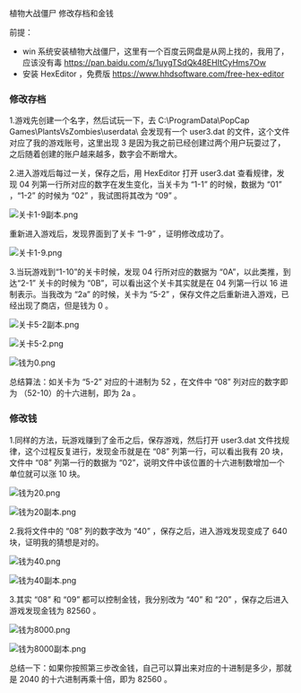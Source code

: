植物大战僵尸 修改存档和金钱

前提：

* win 系统安装植物大战僵尸，这里有一个百度云网盘是从网上找的，我用了，应该没有毒 https://pan.baidu.com/s/1uygTSdQk48EHItCyHms7Ow
* 安装 HexEditor ，免费版 https://www.hhdsoftware.com/free-hex-editor

### 修改存档

1.游戏先创建一个名字，然后试玩一下，去 C:\ProgramData\PopCap Games\PlantsVsZombies\userdata\ 会发现有一个 user3.dat 的文件，这个文件对应了我的游戏账号，这里出现 3 是因为我之前已经创建过两个用户玩耍过了，之后随着创建的账户越来越多，数字会不断增大。

2.进入游戏后每过一关，保存之后，用 HexEditor 打开 user3.dat 查看规律，发现 04 列第一行所对应的数字在发生变化，当关卡为 “1-1” 的时候，数据为 “01” ，“1-2” 的时候为 “02” ，我试图将其改为 “09” 。


![关卡1-9副本.png](https://p9-juejin.byteimg.com/tos-cn-i-k3u1fbpfcp/9d29647d04e249e1b22fdff7a0060338~tplv-k3u1fbpfcp-watermark.image)

重新进入游戏后，发现界面到了关卡 “1-9” ，证明修改成功了。


![关卡1-9.png](https://p3-juejin.byteimg.com/tos-cn-i-k3u1fbpfcp/eda6dd23c51d4e6180cb4b206974a121~tplv-k3u1fbpfcp-watermark.image)




3.当玩游戏到“1-10”的关卡时候，发现 04 行所对应的数据为 “0A”，以此类推，到达“2-1” 关卡的时候为 “0B”，可以看出这个关卡其实就是在 04 列第一行以 16 进制表示。当我改为 “2a” 的时候，关卡为 “5-2” ，保存文件之后重新进入游戏，已经出现了商店，但是钱为 0 。

![关卡5-2副本.png](https://p1-juejin.byteimg.com/tos-cn-i-k3u1fbpfcp/6fcec489f233438d938304129eab551b~tplv-k3u1fbpfcp-watermark.image)


![关卡5-2.png](https://p6-juejin.byteimg.com/tos-cn-i-k3u1fbpfcp/82027eddad30405084346576ba7d71a5~tplv-k3u1fbpfcp-watermark.image)


![钱为0.png](https://p3-juejin.byteimg.com/tos-cn-i-k3u1fbpfcp/feee05126c5046e1a0342ab1279e2b6a~tplv-k3u1fbpfcp-watermark.image)

总结算法：如关卡为 “5-2” 对应的十进制为 52  ，在文件中 “08” 列对应的数字即为 （52-10）的十六进制，即为 2a 。

### 修改钱

1.同样的方法，玩游戏赚到了金币之后，保存游戏，然后打开  user3.dat 文件找规律，这个过程反复进行，发现金币就是在 “08” 列第一行，可以看出我有 20 块，文件中 “08” 列第一行的数据为 “02”，说明文件中该位置的十六进制数增加一个单位就可以涨 10 块。


![钱为20.png](https://p1-juejin.byteimg.com/tos-cn-i-k3u1fbpfcp/595b37fb283340b7b7ef0a7d0106a527~tplv-k3u1fbpfcp-watermark.image)


![钱为20副本.png](https://p1-juejin.byteimg.com/tos-cn-i-k3u1fbpfcp/0ca1db090b4b4bfca01df651ea531c5f~tplv-k3u1fbpfcp-watermark.image)

2.我将文件中的 “08” 列的数字改为 “40” ，保存之后，进入游戏发现变成了 640 块，证明我的猜想是对的。


![钱为40.png](https://p9-juejin.byteimg.com/tos-cn-i-k3u1fbpfcp/a2703a8603804e71b4e4eb28ed9aa44c~tplv-k3u1fbpfcp-watermark.image)


![钱为40副本.png](https://p3-juejin.byteimg.com/tos-cn-i-k3u1fbpfcp/4a2d0ffdb7d24e8a9b3dca5502c55de3~tplv-k3u1fbpfcp-watermark.image)

3.其实 “08” 和 “09” 都可以控制金钱，我分别改为 “40” 和 “20” ，保存之后进入游戏发现金钱为 82560 。


![钱为8000.png](https://p1-juejin.byteimg.com/tos-cn-i-k3u1fbpfcp/08bae47ab206429c92b6a7b95ed1e1ce~tplv-k3u1fbpfcp-watermark.image)


![钱为8000副本.png](https://p1-juejin.byteimg.com/tos-cn-i-k3u1fbpfcp/05dcab0d2228499c83c5e5698ccc39dc~tplv-k3u1fbpfcp-watermark.image)

总结一下：如果你按照第三步改金钱，自己可以算出来对应的十进制是多少，那就是 2040 的十六进制再乘十倍，即为 82560 。

